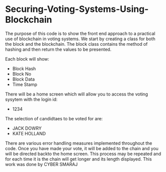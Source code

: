 # Securing-Voting-Systems-Using-Blockchain

The purpose of this code is to show the front end approach to a practical use of blockchain in voting systems.
We start by creating a class for both the block and the blockchain.
The block class contains the method of hashing and then return the values to be presented.

Each block will show:
- Block Hash
- Block No
- Block Data
- Time Stamp

There will be a home screen which will allow you to access the voting sysytem with the login id:
- 1234

The selection of candidtaes to be voted for are:
- JACK DOWRY
- KATE HOLLAND

There are various error handling measures implemented throughout the code.
Once you have made your vote, it will be added to the chain and you will be directed backto the home screen.
This process may be repeated and for each time it is the chain will get longer and its length displayed.
This work was done by CYBER SMARAJ

